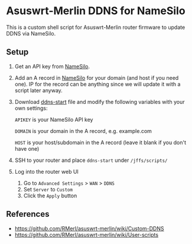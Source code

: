 # Asuswrt-Merlin DDNS for NameSilo

This is a custom shell script for Asuswrt-Merlin router firmware to update DDNS via NameSilo.

## Setup

1. Get an API key from [NameSilo](https://www.namesilo.com/account_api.php).

1. Add an A record in [NameSilo](https://www.namesilo.com/account_domain_manage_dns.php) for your domain (and host if you need one). IP for the record can be anything since we will update it with a script later anyway.

1. Download [ddns-start](ddns-start) file and modify the following variables with your own settings:

    `APIKEY` is your NameSilo API key

    `DOMAIN` is your domain in the A record, e.g. example.com

    `HOST` is your host/subdomain in the A record (leave it blank if you don't have one)

1. SSH to your router and place `ddns-start` under `/jffs/scripts/`

1. Log into the router web UI

    1. Go to `Advanced Settings` > `WAN` > `DDNS`
    1. Set `Server` to `Custom`
    1. Click the `Apply` button

## References

- <https://github.com/RMerl/asuswrt-merlin/wiki/Custom-DDNS>
- <https://github.com/RMerl/asuswrt-merlin/wiki/User-scripts>
